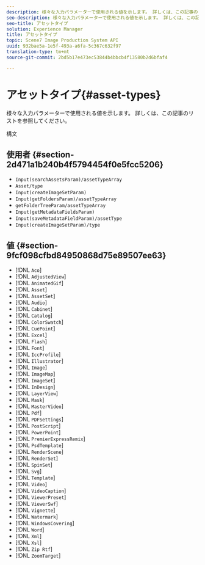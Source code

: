 ```yaml
---
description: 様々な入力パラメーターで使用される値を示します。 詳しくは、この記事のリストを参照してください。
seo-description: 様々な入力パラメーターで使用される値を示します。 詳しくは、この記事のリストを参照してください。
seo-title: アセットタイプ
solution: Experience Manager
title: アセットタイプ
topic: Scene7 Image Production System API
uuid: 932bae5a-1e5f-493a-a6fa-5c367c632f97
translation-type: tm+mt
source-git-commit: 2bd5b17e473ec53844b4bbcb4f13580b2d6bfaf4

---
```



# アセットタイプ{#asset-types}

様々な入力パラメーターで使用される値を示します。 詳しくは、この記事のリストを参照してください。

構文

## 使用者 {#section-2d471a1b240b4f5794454f0e5fcc5206}

* `Input(searchAssetsParam)/assetTypeArray`
* `Asset/type`
* `Input(createImageSetParam)`
* `Input(getFoldersParam)/assetTypeArray`
* `getFolderTreeParam/assetTypeArray`
* `Input(getMetadataFieldsParam)`
* `Input(saveMetadataFieldParam)/assetType`
* `Input(createImageSetParam)/type`

## 値 {#section-9fcf098cfbd84950868d75e89507ee63}

* [!DNL `Aco`]
* [!DNL `AdjustedView`]
* [!DNL `AnimatedGif`]
* [!DNL `Asset`]
* [!DNL `AssetSet`]
* [!DNL `Audio`]
* [!DNL `Cabinet`]
* [!DNL `Catalog`]
* [!DNL `ColorSwatch`]
* [!DNL `CuePoint`]
* [!DNL `Excel`]
* [!DNL `Flash`]
* [!DNL `Font`]
* [!DNL `IccProfile`]
* [!DNL `Illustrator`]
* [!DNL `Image`]
* [!DNL `ImageMap`]
* [!DNL `ImageSet`]
* [!DNL `InDesign`]
* [!DNL `LayerView`]
* [!DNL `Mask`]
* [!DNL `MasterVideo`]
* [!DNL `Pdf`]
* [!DNL `PDFSettings`]
* [!DNL `PostScript`]
* [!DNL `PowerPoint`]
* [!DNL `PremierExpressRemix`]
* [!DNL `PsdTemplate`]
* [!DNL `RenderScene`]
* [!DNL `RenderSet`]
* [!DNL `SpinSet`]
* [!DNL `Svg`]
* [!DNL `Template`]
* [!DNL `Video`]
* [!DNL `VideoCaption`]
* [!DNL `ViewerPreset`]
* [!DNL `ViewerSwf`]
* [!DNL `Vignette`]
* [!DNL `Watermark`]
* [!DNL `WindowsCovering`]
* [!DNL `Word`]
* [!DNL `Xml`]
* [!DNL `Xsl`]
* [!DNL `Zip Rtf`]
* [!DNL `ZoomTarget`]

